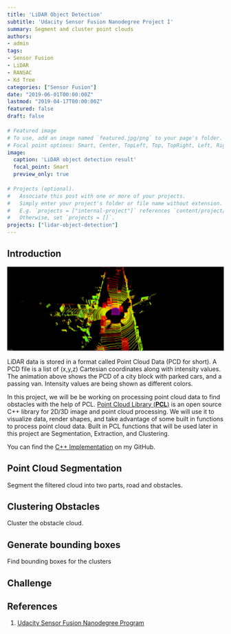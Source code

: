 ```yaml
---
title: 'LiDAR Object Detection'
subtitle: 'Udacity Sensor Fusion Nanodegree Project I'
summary: Segment and cluster point clouds
authors:
- admin
tags:
- Sensor Fusion
- LiDAR
- RANSAC
- Kd Tree
categories: ["Sensor Fusion"]
date: "2019-06-01T00:00:00Z"
lastmod: "2019-04-17T00:00:00Z"
featured: false
draft: false

# Featured image
# To use, add an image named `featured.jpg/png` to your page's folder.
# Focal point options: Smart, Center, TopLeft, Top, TopRight, Left, Right, BottomLeft, Bottom, BottomRight
image:
  caption: 'LiDAR object detection result'
  focal_point: Smart
  preview_only: true

# Projects (optional).
#   Associate this post with one or more of your projects.
#   Simply enter your project's folder or file name without extension.
#   E.g. `projects = ["internal-project"]` references `content/project/deep-learning/index.md`.
#   Otherwise, set `projects = []`.
projects: ["lidar-object-detection"]
---
```




## Introduction



![Scenario 1 demo](demo.gif)



LiDAR data is stored in a format called Point Cloud Data (PCD for short). A PCD file is a list of (x,y,z) Cartesian coordinates along with intensity values. The animation above shows the PCD of a city block with parked cars, and a passing van. Intensity values are being shown as different colors.

In this project, we will be be working on processing point cloud data to find obstacles with the help of PCL. [Point Cloud Library (**PCL**)](<http://pointclouds.org/>)  is an open source C++ library for 2D/3D image and point cloud processing. We will use it to visualize data, render shapes, and take advantage of some built in functions to process point cloud data. Built in PCL functions that will be used later in this project are Segmentation, Extraction, and Clustering.

You can find the [C++ Implementation](<https://github.com/yasenh/SFND_Lidar_Obstacle_Detection>) on my GitHub.



## Point Cloud Segmentation



Segment the filtered cloud into two parts, road and obstacles.



## Clustering Obstacles



Cluster the obstacle cloud.



## Generate bounding boxes

Find bounding boxes for the clusters



## Challenge





## References

1. [Udacity Sensor Fusion Nanodegree Program](<https://www.udacity.com/course/sensor-fusion-engineer-nanodegree--nd313>) 